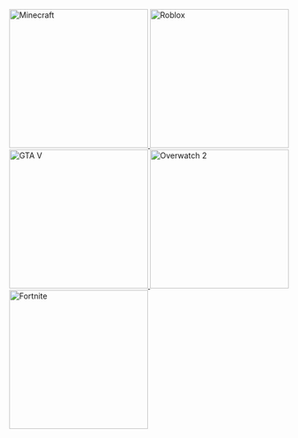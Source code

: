 <!DOCTYPE html>
<html> 
<head>
  
</head>
<body>
<a href="Minecraft.md">
<img src="https://upload.wikimedia.org/wikipedia/en/5/51/Minecraft_cover.png" alt="Minecraft" style="width:250px;height:250px;">
</a>
  
<a href="Roblox.md">
<img src="https://upload.wikimedia.org/wikipedia/commons/thumb/4/4b/Roblox_Logo_2022.svg/220px-Roblox_Logo_2022.svg.png" alt="Roblox" style="width:250px;height:250px;">
</a>

<a href="GTA V.md">
<img src="https://upload.wikimedia.org/wikipedia/en/thumb/a/a5/Grand_Theft_Auto_V.png/220px-Grand_Theft_Auto_V.png" alt="GTA V" style="width:250px;height:250px;">
</a>

<a href="Overwatch 2.md">
<img src="https://upload.wikimedia.org/wikipedia/commons/thumb/7/72/Overwatch_2_full_logo.svg/220px-Overwatch_2_full_logo.svg.png" alt="Overwatch 2" style="width:250px;height:250px;">
</a>

<a href="Fortnite.md">
<img src="https://upload.wikimedia.org/wikipedia/commons/thumb/0/0e/FortniteLogo.svg/250px-FortniteLogo.svg.png" alt="Fortnite" style="width:250px;height:250px;">
</a>
</body>
</html>
